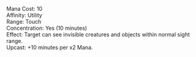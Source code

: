 Mana Cost: 10  
Affinity: Utility  
Range: Touch  
Concentration: Yes (10 minutes)  
Effect: Target can see invisible creatures and objects within normal sight range.  
Upcast: +10 minutes per x2 Mana.